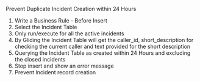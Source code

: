 Prevent Duplicate Incident Creation within 24 Hours 

1. Write a Business Rule - Before Insert
2. Select the Incident Table
3. Only run/execute for all the active incidents
4. By Gliding the Incident Table will get the caller_id, short_description for checking the current caller and text provided for the short description
5. Querying the Incident Table as created within 24 Hours and excluding the closed incidents
6. Stop insert and show an error message
7. Prevent Incident record creation
